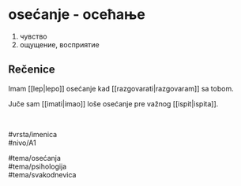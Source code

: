 # osećanje - осећање

1. чувство  
2. ощущение, восприятие

## Rečenice

Imam [[lep|lepo]] osećanje kad [[razgovarati|razgovaram]] sa tobom.

Juče sam [[imati|imao]] loše osećanje pre važnog [[ispit|ispita]].

<br>

#vrsta/imenica  
#nivo/A1  

#tema/osećanja  
#tema/psihologija  
#tema/svakodnevica
